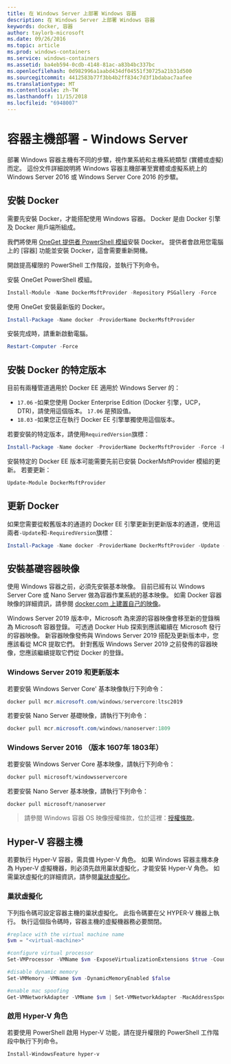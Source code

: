 ```yaml
---
title: 在 Windows Server 上部署 Windows 容器
description: 在 Windows Server 上部署 Windows 容器
keywords: docker, 容器
author: taylorb-microsoft
ms.date: 09/26/2016
ms.topic: article
ms.prod: windows-containers
ms.service: windows-containers
ms.assetid: ba4eb594-0cdb-4148-81ac-a83b4bc337bc
ms.openlocfilehash: 0d982996a1aabd434df04551f30725a21b31d500
ms.sourcegitcommit: 4412583b77f3bb4b2ff834c7d3f1bdabac7aafee
ms.translationtype: MT
ms.contentlocale: zh-TW
ms.lasthandoff: 11/15/2018
ms.locfileid: "6948007"
---
```

# <a name="container-host-deployment---windows-server"></a>容器主機部署 - Windows Server

部署 Windows 容器主機有不同的步驟，視作業系統和主機系統類型 (實體或虛擬) 而定。 這份文件詳細說明將 Windows 容器主機部署至實體或虛擬系統上的 Windows Server 2016 或 Windows Server Core 2016 的步驟。

## <a name="install-docker"></a>安裝 Docker

需要先安裝 Docker，才能搭配使用 Windows 容器。 Docker 是由 Docker 引擎及 Docker 用戶端所組成。 

我們將使用 [OneGet 提供者 PowerShell 模組](https://github.com/OneGet/MicrosoftDockerProvider)安裝 Docker。 提供者會啟用您電腦上的 \[容器\] 功能並安裝 Docker，這會需要重新開機。 

開啟提高權限的 PowerShell 工作階段，並執行下列命令。

安裝 OneGet PowerShell 模組。

```PowerShell
Install-Module -Name DockerMsftProvider -Repository PSGallery -Force
```

使用 OneGet 安裝最新版的 Docker。

```PowerShell
Install-Package -Name docker -ProviderName DockerMsftProvider
```

安裝完成時，請重新啟動電腦。

```PowerShell
Restart-Computer -Force
```

## <a name="install-a-specific-version-of-docker"></a>安裝 Docker 的特定版本

目前有兩種管道適用於 Docker EE 適用於 Windows Server 的：

* `17.06` -如果您使用 Docker Enterprise Edition (Docker 引擎，UCP，DTR)，請使用這個版本。 `17.06` 是預設值。
* `18.03` -如果您正在執行 Docker EE 引擎單獨使用這個版本。

若要安裝的特定版本，請使用`RequiredVersion`旗標：

```PowerShell
Install-Package -Name docker -ProviderName DockerMsftProvider -Force -RequiredVersion 18.03
```

安裝特定的 Docker EE 版本可能需要先前已安裝 DockerMsftProvider 模組的更新。 若要更新：

```PowerShell
Update-Module DockerMsftProvider
```

## <a name="update-docker"></a>更新 Docker

如果您需要從較舊版本的通道的 Docker EE 引擎更新到更新版本的通道，使用這兩者`-Update`和`-RequiredVersion`旗標：

```PowerShell
Install-Package -Name docker -ProviderName DockerMsftProvider -Update -Force -RequiredVersion 18.03
```

## <a name="install-base-container-images"></a>安裝基礎容器映像

使用 Windows 容器之前，必須先安裝基本映像。 目前已經有以 Windows Server Core 或 Nano Server 做為容器作業系統的基本映像。 如需 Docker 容器映像的詳細資訊，請參閱 [docker.com 上建置自己的映像](https://docs.docker.com/engine/tutorials/dockerimages/)。

Windows Server 2019 版本中，Microsoft 為來源的容器映像會移至新的登錄稱為 Microsoft 容器登錄。 可透過 Docker Hub 探索到應該繼續在 Microsoft 發行的容器映像。 新容器映像發佈與 Windows Server 2019 搭配及更新版本中，您應該看從 MCR 提取它們。 針對舊版 Windows Server 2019 之前發佈的容器映像，您應該繼續提取它們從 Docker 的登錄。

### <a name="windows-server-2019-and-newer"></a>Windows Server 2019 和更新版本

若要安裝 Windows Server Core' 基本映像執行下列命令：

```PowerShell
docker pull mcr.microsoft.com/windows/servercore:ltsc2019
```

若要安裝 Nano Server 基礎映像，請執行下列命令：

```PowerShell
docker pull mcr.microsoft.com/windows/nanoserver:1809
```

### <a name="windows-server-2016-versions-1607-1803"></a>Windows Server 2016 （版本 1607年 1803年）

若要安裝 Windows Server Core 基本映像，請執行下列命令：

```PowerShell
docker pull microsoft/windowsservercore
```

若要安裝 Nano Server 基本映像，請執行下列命令：

```PowerShell
docker pull microsoft/nanoserver
```

> 請參閱 Windows 容器 OS 映像授權條款，位於這裡：[授權條款](../images-eula.md)。

## <a name="hyper-v-container-host"></a>Hyper-V 容器主機

若要執行 Hyper-V 容器，需具備 Hyper-V 角色。 如果 Windows 容器主機本身為 Hyper-V 虛擬機器，則必須先啟用巢狀虛擬化，才能安裝 Hyper-V 角色。 如需巢狀虛擬化的詳細資訊，請參閱[巢狀虛擬化]( https://msdn.microsoft.com/en-us/virtualization/hyperv_on_windows/user_guide/nesting)。

### <a name="nested-virtualization"></a>巢狀虛擬化

下列指令碼可設定容器主機的巢狀虛擬化。 此指令碼要在父 HYPER-V 機器上執行。 執行這個指令碼時，容器主機的虛擬機器務必要關閉。

```PowerShell
#replace with the virtual machine name
$vm = "<virtual-machine>"

#configure virtual processor
Set-VMProcessor -VMName $vm -ExposeVirtualizationExtensions $true -Count 2

#disable dynamic memory
Set-VMMemory -VMName $vm -DynamicMemoryEnabled $false

#enable mac spoofing
Get-VMNetworkAdapter -VMName $vm | Set-VMNetworkAdapter -MacAddressSpoofing On
```

### <a name="enable-the-hyper-v-role"></a>啟用 Hyper-V 角色

若要使用 PowerShell 啟用 Hyper-V 功能，請在提升權限的 PowerShell 工作階段中執行下列命令。

```PowerShell
Install-WindowsFeature hyper-v
```
